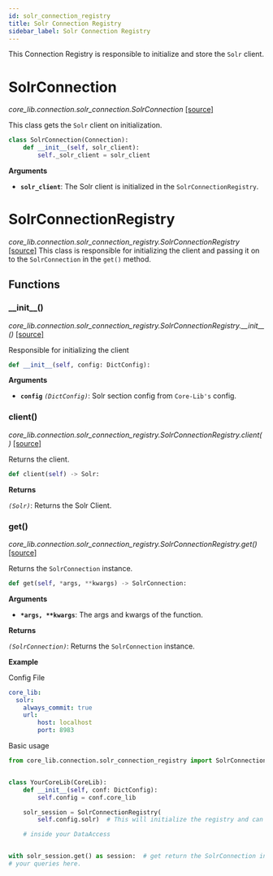 ```yaml
---
id: solr_connection_registry
title: Solr Connection Registry
sidebar_label: Solr Connection Registry
---
```


This Connection Registry is responsible to initialize and store the `Solr` client. 

# SolrConnection

*core_lib.connection.solr_connection.SolrConnection* [[source]](https://github.com/shay-te/core-lib/blob/master/core_lib/connection/solr_connection.py#L6)

This class gets the `Solr` client on initialization.

```python
class SolrConnection(Connection):
    def __init__(self, solr_client):
        self._solr_client = solr_client
```
**Arguments**

- **`solr_client`**: The Solr client is initialized in the `SolrConnectionRegistry`.


# SolrConnectionRegistry

*core_lib.connection.solr_connection_registry.SolrConnectionRegistry* [[source]](https://github.com/shay-te/core-lib/blob/master/core_lib/connection/solr_connection_registry.py#L9)
This class is responsible for initializing the client and passing it on to the `SolrConnection` in the `get()` method.

## Functions

### \_\_init\_\_()

*core_lib.connection.solr_connection_registry.SolrConnectionRegistry.\_\_init\_\_()* [[source]](https://github.com/shay-te/core-lib/blob/master/core_lib/connection/solr_connection_registry.py#L10)

Responsible for initializing the client

```python
def __init__(self, config: DictConfig):
```

**Arguments**

- **`config`** *`(DictConfig)`*: Solr section config from `Core-Lib's` config.

### client()

*core_lib.connection.solr_connection_registry.SolrConnectionRegistry.client()* [[source]](https://github.com/shay-te/core-lib/blob/master/core_lib/connection/solr_connection_registry.py#L16)

Returns the client.

```python
def client(self) -> Solr:
```

**Returns**

*`(Solr)`*: Returns the Solr Client.

### get()

*core_lib.connection.solr_connection_registry.SolrConnectionRegistry.get()* [[source]](https://github.com/shay-te/core-lib/blob/master/core_lib/connection/solr_connection_registry.py#L16)

Returns the `SolrConnection` instance.

```python
def get(self, *args, **kwargs) -> SolrConnection:
```

**Arguments**

- __`*args, **kwargs`__: The args and kwargs of the function.

**Returns**

*`(SolrConnection)`*: Returns the `SolrConnection` instance.

**Example**

Config File

```yaml
core_lib:
  solr:
    always_commit: true
    url:
        host: localhost
        port: 8983
```
Basic usage

```python
from core_lib.connection.solr_connection_registry import SolrConnectionRegistry


class YourCoreLib(CoreLib):
    def __init__(self, conf: DictConfig):
        self.config = conf.core_lib

    solr_session = SolrConnectionRegistry(
        self.config.solr)  # This will initialize the registry and can be further passed on to any DataAccess

    # inside your DataAccess


with solr_session.get() as session:  # get return the SolrConnection instance and with satement calls the __enter__ method
# your queries here.

```